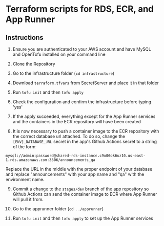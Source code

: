 # Terraform scripts for RDS, ECR, and App Runner


## Instructions

1. Ensure you are authenticated to your AWS account and have MySQL and OpenTofu installed on your command line

2. Clone the Repository

3. Go to the infrastructure folder (`cd infrastructure`) 

4. Download `terraform.tfvars` from SecretServer and place it in that folder

5. Run `tofu init` and then `tofu apply`

6. Check the configuration and confirm the infrastructure before typing 'yes'

7. If the apply succeeded, everything except for the App Runner services and the containers in the ECR repository will have been created

8. It is now necessary to push a container image to the ECR repository with the correct database url attached. To do so, change the `[ENV]_DATABASE_URL` secret in the app's Github Actions secret to a string of the form:

`mysql://admin:password@shared-rds-instance.c9o06ok6uz10.us-east-1.rds.amazonaws.com:3306/announcements_qa`

Replace the URL in the middle with the proper endpoint of your database and replace "announcements" with your app name and "qa" with the environment name.

9. Commit a change to the `stages/dev` branch of the app repository so Github Actions can send the container image to ECR where App Runner will pull it from.

10. Go to the apprunner folder (`cd ../apprunner`)

11. Run `tofu init` and then `tofu apply` to set up the App Runner services
